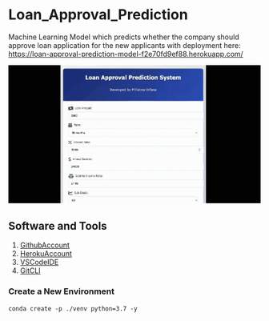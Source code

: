 # Loan_Approval_Prediction
Machine Learning Model which predicts whether the company should approve loan application for the new applicants with deployment here: https://loan-approval-prediction-model-f2e70fd9ef88.herokuapp.com/

![Loan Approval Prediction Model](./assets/loan_gif.gif)


## Software and Tools
1. [GithubAccount](https://github.com)
2. [HerokuAccount](https://heroku.com)
3. [VSCodeIDE](https://code.visualstudio.com/)
4. [GitCLI](https://git-scm.com/book/en/v2/Getting-Started-The-Command-Line)

### Create a New Environment


```
conda create -p ./venv python=3.7 -y
```









